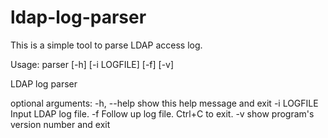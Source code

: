 # ldap-log-parser
This is a simple tool to parse LDAP access log.

Usage: parser [-h] [-i LOGFILE] [-f] [-v]

LDAP log parser

optional arguments:
  -h, --help  show this help message and exit
  -i LOGFILE  Input LDAP log file.
  -f          Follow up log file. Ctrl+C to exit.
  -v          show program's version number and exit
